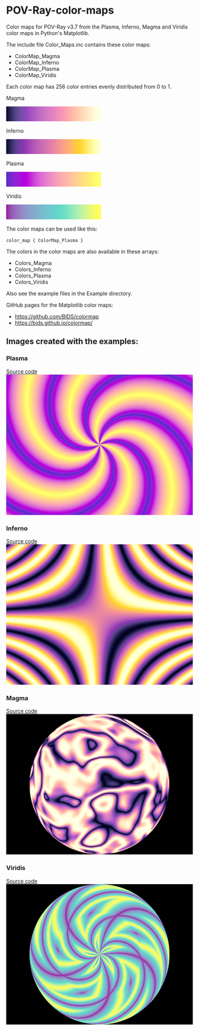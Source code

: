 # POV-Ray-color-maps
Color maps for POV-Ray v3.7 from the Plasma, Inferno, Magma and Viridis color maps in Python's Matplotlib.

The include file Color_Maps.inc contains these color maps:

* ColorMap_Magma
* ColorMap_Inferno
* ColorMap_Plasma
* ColorMap_Viridis

Each color map has 256 color entries evenly distributed from 0 to 1.

Magma

![Image with Magma colors](Magma-colors.png)

Inferno

![Image with Inferno colors](Inferno-colors.png)

Plasma

![Image with Plasma colors](Plasma-colors.png)

Viridis

![Image with Viridis colors](Viridis-colors.png)

The color maps can be used like this:

```
color_map { ColorMap_Plasma }
```

The colors in the color maps are also available in these arrays:

* Colors_Magma
* Colors_Inferno
* Colors_Plasma
* Colors_Viridis

Also see the example files in the Example directory.

GitHub pages for the Matplotlib color maps:
* https://github.com/BIDS/colormap
* https://bids.github.io/colormap/

## Images created with the examples:

### Plasma

[Source code](Examples/Plasma.pov)\
![Image with Plasma color map](Examples/Plasma.png)

### Inferno

[Source code](Examples/Inferno.pov)\
![Image with Inferno color map](Examples/Inferno.png)

### Magma

[Source code](Examples/Magma.pov)\
![Image with Magma color map](Examples/Magma.png)

### Viridis

[Source code](Examples/Viridis.pov)\
![Image with Viridis color map](Examples/Viridis.png)
